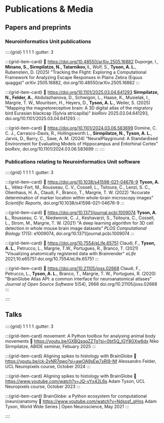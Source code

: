 # Publications & Media

## Papers and preprints

### Neuroinformatics Unit publications
::::{grid} 1 1 1 1
:gutter: 3

:::{grid-item-card}
:link: https://doi.org/10.48550/arXiv.2505.16882
Duporge, I., **Minano, S., Sirmpilatze, N., Tatarnikov, I.**, Wolf, S., **Tyson, A. L.**, Rubenstein, D. (2025) "Tracking the Flight: Exploring a Computational Framework for Analyzing Escape Responses in Plains Zebra (Equus quagga)" *arXiv* 2505.16882, doi.org/10.48550/arXiv.2505.16882
:::

:::{grid-item-card}
:link: https://doi.org/10.1101/2025.03.04.641293
**Sirmpilatze, N., Felder, A.**, Abdulazhanova, D., Schwigon, L., Haase, K., Musielak, I., Margrie, T. W., Mouritsen, H., Heyers, D., **Tyson, A. L.**, Weiler, S. (2025) "Mapping the magnetoreceptive brain: A 3D digital atlas of the migratory bird Eurasian blackcap (Sylvia atricapilla)" *bioRxiv* 2025.03.04.641293, doi.org/10.1101/2025.03.04.641293
:::

:::{grid-item-card}
:link: https://doi.org/10.1101/2024.03.06.583699
Domine, C. C. J., Carrasco-Davis, R., Hollingsworth L., **Sirmpilatze, N., Tyson, A. L.**, Jarvis, D., Barry, C., Saxe, A. M. (2024) “NeuralPlayground: A Standardised Environment for Evaluating Models of Hippocampus and Entorhinal Cortex” *bioRxiv*, doi.org/10.1101/2024.03.06.583699
:::
::::

### Publications relating to Neuroinformatics Unit software

::::{grid} 1 1 1 1
:gutter: 3

:::{grid-item-card}
:link: https://doi.org/10.1038/s41598-021-04676-9
**Tyson, A. L.**, Vélez-Fort, M., Rousseau, C. V., Cossell, L., Tsitoura, C., Lenzi, S. C., Obenhaus, H. A., Claudi, F., Branco, T., Margrie, T. W. (2022) "Accurate determination of marker location within whole-brain microscopy images" *Scientific Reports*, doi.org/10.1038/s41598-021-04676-9
:::

:::{grid-item-card}
:link: https://doi.org/10.1371/journal.pcbi.1009074
**Tyson, A. L.**, Rousseau, C. V., Niedworok, C. J., Keshavarzi, S., Tsitoura, C., Cossell, L., Strom, M., Margrie, T. W. (2021) "A deep learning algorithm for 3D cell detection in whole mouse brain image datasets" *PLOS Computational Biology* 17(5): e1009074, doi.org/10.1371/journal.pcbi.1009074
:::

:::{grid-item-card}
:link: https://doi.org/10.7554/eLife.65751
Claudi, F., **Tyson, A. L.**, Petrucco, L., Margrie, T.W., Portugues, R., Branco, T. (2021) "Visualizing anatomically registered data with Brainrender" *eLife* 2021;10:e65751 doi.org/10.7554/eLife.65751
:::

:::{grid-item-card}
:link: https://doi.org/10.21105/joss.02668
Claudi, F., Petrucco, L., **Tyson, A. L.**, Branco, T., Margrie, T. W., Portugues, R. (2020) "BrainGlobe Atlas API: a common interface for neuroanatomical atlases" *Journal of Open Source Software* 5(54), 2668 doi.org/10.21105/joss.02668
:::

::::

## Talks

::::{grid} 1 1 1 1
:gutter: 3

:::{grid-item-card} movement: A Python toolbox for analysing animal body movements
:link: https://youtu.be/GXBQsqqZZTg?si=0bt5Q_lGY8GXw6dx
Niko Sirmpilatze, ABIDE seminar, Febuary 2025
:::

:::{grid-item-card} Aligning spikes to histology with BrainGlobe
:link: https://youtu.be/ck-2vNR7qwo?si=awOA9sEw7xRl9-Nf
Alessandro Felder, UCL Neuropixels course, October 2024
:::

:::{grid-item-card} Aligning spikes to histology with BrainGlobe
:link: https://www.youtube.com/watch?v=JQ-vYx42L6s
Adam Tyson, UCL Neuropixels course, October 2023
:::

:::{grid-item-card} BrainGlobe: a Python ecosystem for computational (neuro)anatomy
:link: https://www.youtube.com/watch?v=Ndsssf_gHns
Adam Tyson, World Wide Series | Open Neuroscience, May 2021
:::

::::
